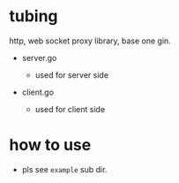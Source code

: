 # tubing
http, web socket proxy library, base one gin.

- server.go
  - used for server side

- client.go
  - used for client side
  
# how to use

- pls see `example` sub dir.  